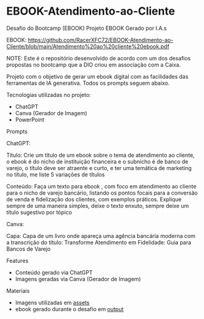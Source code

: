 # EBOOK-Atendimento-ao-Cliente
Desafio do Bootcamp (EBOOK)
Projeto EBOOK Gerado por I.A.s

EBOOK: https://github.com/RacerXFC72/EBOOK-Atendimento-ao-Cliente/blob/main/Atendimento%20ao%20cliente%20ebook.pdf

NOTE: Este é o repositório desenvolvido de acordo com um dos desafios propostas no bootcamp que a DIO criou em associação com a Caixa.

Projeto com o objetivo de gerar um ebook digital com as facilidades das ferramentas de IA generativa. Todos os prompts seguem abaixo.


Tecnologias utilizadas no projeto:
- ChatGPT
- Canva (Gerador de Imagem)
- PowerPoint


Prompts

ChatGPT:

Título: Crie um título de um ebook sobre o tema de atendimento ao cliente, o ebook é do nicho de instituição financeira e o subnicho é de banco de varejo, o título deve ser atraente e curto, e ter uma temática de marketing no título, me liste 5 variações de títulos

Conteúdo: Faça um texto para ebook , com foco em atendimento ao cliente para o nicho de varejo bancário, listando os pontos focais para a conversão de venda e fidelização dos clientes, com exemplos práticos. Explique sempre de uma maneira simples, deixe o texto enxuto, sempre deixe um título sugestivo por tópico


Canva:

Capa: Capa de um livro onde apareça uma agência bancária moderna com a transcrição do título: Transforme Atendimento em Fidelidade: Guia para Bancos de Varejo


Features
- Conteúdo gerado via ChatGPT
- Imagens geradas via Canva (Gerador de Imagem)
 
Materiais
* Imagens utilizadas em [assets](https://github.com/RacerXFC72/EBOOK-Atendimento-ao-Cliente/blob/main/Capa%20do%20ebook.pptx)
* ebook gerado durante o desafio em [output](https://github.com/RacerXFC72/EBOOK-Atendimento-ao-Cliente/blob/main/Atendimento%20ao%20cliente%20ebook.pdf)
  
